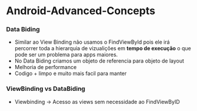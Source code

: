 # Android-Advanced-Concepts

### Data Biding

- Similar ao View Binding não usamos o FindViewById pois ele irá percorrer toda a hierarquia de
  vizualições em **tempo de execução** o que pode ser um problema para apps maiores.
- No Data Biding criamos um objeto de referencia para objeto de layout
- Melhoria de performance 
- Codigo + limpo e muito mais facil para manter


### ViewBinding vs DataBiding
- Viewbinding -> Acesso as views sem necessidade ao FindViewByID